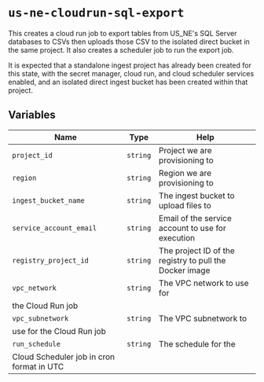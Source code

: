 # `us-ne-cloudrun-sql-export`

This creates a cloud run job to export tables from US_NE's SQL Server databases
to CSVs then uploads those CSV to the isolated direct bucket in the same
project. It also creates a scheduler job to run the export job.

It is expected that a standalone ingest project has already been created for
this state, with the secret manager, cloud run, and cloud scheduler services
enabled, and an isolated direct ingest bucket has been created within that
project.

## Variables

| Name                                      | Type     | Help                                                    |
| ----------------------------------------- | -------- | ------------------------------------------------------- |
| `project_id`                              | `string` | Project we are provisioning to                          |
| `region`                                  | `string` | Region we are provisioning to                           |
| `ingest_bucket_name`                      | `string` | The ingest bucket to upload files to                    |
| `service_account_email`                   | `string` | Email of the service account to use for execution       |
| `registry_project_id`                     | `string` | The project ID of the registry to pull the Docker image |
| `vpc_network`                             | `string` | The VPC network to use for                              |
| the Cloud Run job                         |
| `vpc_subnetwork`                          | `string` | The VPC subnetwork to                                   |
| use for the Cloud Run job                 |
| `run_schedule`                            | `string` | The schedule for the                                    |
| Cloud Scheduler job in cron format in UTC |
